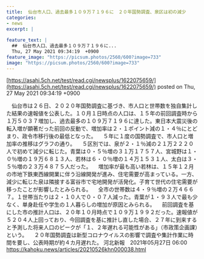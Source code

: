 ```yaml
---
title:  仙台市人口、過去最多１０９万７１９６に　２０年国勢調査、泉区は初の減少  
categories:
- news
excerpt: |
  
feature_text: |
  ##  仙台市人口、過去最多１０９万７１９６に...
  Thu, 27 May 2021 09:34:19  +0900
feature_image: "https://picsum.photos/2560/600?image=733"
image: "https://picsum.photos/2560/600?image=733"
---
```


[https://asahi.5ch.net/test/read.cgi/newsplus/1622075659/](https://asahi.5ch.net/test/read.cgi/newsplus/1622075659/)
posted on Thu, 27 May 2021 09:34:19  +0900

<!--more-->

　仙台市は２６日、２０２０年国勢調査に基づき、市人口と世帯数を独自集計した結果の速報値を公表した。１０月１日時点の人口は、１５年の前回調査時から１万５０３７増加し、過去最多の１０９万７１９６に達した。東日本大震災後の転入増が顕著だった前回の反動で、増加率は２・１ポイント減の１・４％にとどまり、政令市移行後の最低となった。 　５年に１度の国勢調査で、市人口と増加率の推移はグラフの通り。 　５区別では、泉が２・１％減の２１万２２２０人で初めて減少に転じた。青葉は０・５％増の３１万１７５７人、宮城野は１・０％増の１９万６８１３人、若林は６・０％増の１４万１５３１人、太白は３・５％増の２３万４８７５人だった。 　増加率が最も高い若林は、１５年１２月の市地下鉄東西線開業に伴う沿線開発が進み、住宅需要が高まっている。一方、減少に転じた泉は隣接する富谷市で宅地開発が活発化。子育て世代の住宅需要が移ったことが影響したとみられる。 　全市の世帯数は４・９％増の２万４６６７。１世帯当たりは２・１０人で０・０７人減った。青葉が１・９３人で最も少なく、単身赴任や学生の１人暮らしの増加が原因とみられる。 　前回調査を基にした市の推計人口は、２０年１０月時点で１０９万１９９２だった。速報値が５２０４人上回っており、今回調査を基に推計し直した場合、２７年に到来すると予測した将来人口のピークが「１、２年遅れる可能性がある」（市政策企画課）という。 　２０年国勢調査は新型コロナウイルスの影響で調査や集計作業に時間を要し、公表時期が約４カ月遅れた。 河北新報　2021年05月27日 06:00 https://kahoku.news/articles/20210526khn000038.html
